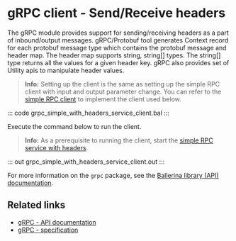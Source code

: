 # gRPC client - Send/Receive headers

The gRPC module provides support for sending/receiving headers as a part of inbound/output messages. gRPC/Protobuf tool generates Context record for each protobuf message type which contains the protobuf message and header map. The header map supports string, string[] types. The string[] type returns all the values for a given header key. gRPC also provides set of Utility apis to manipulate header values.

>**Info:** Setting up the client is the same as setting up the simple RPC client with input and output parameter change. You can refer to the [simple RPC client](/learn/by-example/grpc-client-simple/) to implement the client used below.

   ::: code grpc_simple_with_headers_service_client.bal :::

Execute the command below to run the client.

>**Info:** As a prerequisite to running the client, start the [simple RPC service with headers](learn/by-example/grpc-service-headers/).

   ::: out grpc_simple_with_headers_service_client.out :::

For more information on the `grpc` package, see the [Ballerina library (API) documentation](https://lib.ballerina.io/ballerina/grpc/latest/).   

## Related links
- [gRPC - API documentation](https://lib.ballerina.io/ballerina/grpc/latest)
- [gRPC - specification](/spec/grpc/)
